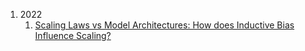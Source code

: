1. 2022
    1. [Scaling Laws vs Model Architectures: How does Inductive Bias Influence Scaling?](https://arxiv.org/pdf/2207.10551.pdf)
